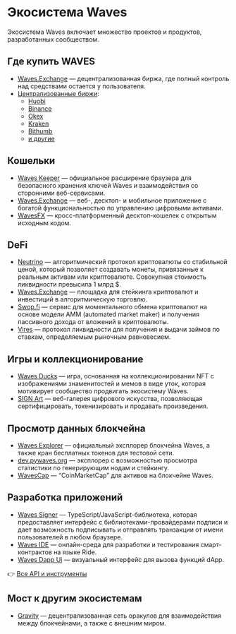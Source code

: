 # Экосистема Waves

Экосистема Waves включает множество проектов и продуктов, разработанных сообществом.

## Где купить WAVES

* [Waves.Exchange](https://waves.exchange/) — децентрализованная биржа, где полный контроль над средствами остается у пользователя.
* [Централизованные биржи](https://coinmarketcap.com/currencies/waves/markets/):
   * [Huobi](https://www.huobi.com/ru-ru/exchange/waves_usdt/)
   * [Binance](https://www.binance.com/en/trade/WAVES_USDT)
   * [Okex](https://www.okex.com/ru/trade-spot/waves-usdt)
   * [Kraken](https://trade.kraken.com/ru-ru/charts/KRAKEN:WAVES-USD)
   * [Bithumb](https://m.bithumb.com/trade/order/WAVES_KRW)
   * [и другие](https://coinmarketcap.com/currencies/waves/markets/)

## Кошельки

* [Waves Keeper](/ru/ecosystem/waves-keeper/) — официальное расширение браузера для безопасного хранения ключей Waves и взаимодействия со сторонними веб-сервисами.
* [Waves.Exchange](https://waves.exchange/) — веб-, десктоп- и мобильное приложение с богатой функциональностью по управлению цифровыми активами.
* [WavesFX](https://wavesfx.github.io/) — кросс-платформенный десктоп-кошелек с открытым исходным кодом.

## DeFi

* [Neutrino](http://neutrino.at/) — алгоритмический протокол криптовалюты со стабильной ценой, который позволяет создавать монеты, привязанные к реальным активам или криптовалюте. Совокупная стоимость ликвидности превысила 1 млрд $.
* [Waves.Exchange](https://waves.exchange/) — площадка для стейкинга криптовалют и инвестиций в алгоритмическую торговлю.
* [Swop.fi](https://swop.fi) — сервис для моментального обмена криптовалют на основе модели AMM (automated market maker) и получения пассивного дохода от вложений в криптовалюты.
* [Vires](https://vires.finance/) — протокол ликвидности для получения и выдачи займов по ставкам, определяемым рыночным равновесием.

## Игры и коллекционирование

* [Waves Ducks](https://wavesducks.com/) — игра, основанная на коллекционировании NFT c изображениями знаменитостей и мемов в виде уток, которая мотивирует сообщество продвигать экосистему Waves.
* [SIGN Art](https://sign-art.app/) — веб-галерея цифрового искусства, позволяющая сертифицировать, токенизировать и продавать произведения.

## Просмотр данных блокчейна

* [Waves Explorer](https://wavesexplorer.com/) — официальный эксплорер блокчейна Waves, а также кран бесплатных токенов для тестовой сети.
* [dev.pywaves.org](https://dev.pywaves.org/) — эксплорер с возможностью просмотра статистики по генерирующим нодам и стейкингу.
* [WavesCap](https://wavescap.com/) — “CoinMarketCap” для активов на блокчейне Waves.

## Разработка приложений

* [Waves Signer](/ru/building-apps/waves-api-and-sdk/client-libraries/signer) — TypeScript/JavaScript-библиотека, которая предоставляет интерфейс с библиотеками-провайдерами подписи и дает возможность подписывать и отправлять транзакции от имени пользователей в любом браузере.
* [Waves IDE](https://waves-ide.com/) — онлайн-среда для разработки и тестирования смарт-контрактов на языке Ride.
* [Waves Dapp Ui](https://waves-dapp.com/) — визуальный интерфейс для вызова функций dApp.

👉 [Все API и инструменты](/ru/building-apps/)

## Мост к другим экосистемам

* [Gravity](https://gravity.tech/) — децентрализованная сеть оракулов для взаимодействия между блокчейнами, а также с внешним миром.

